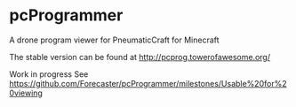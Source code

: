 # pcProgrammer
A drone program viewer for PneumaticCraft for Minecraft

The stable version can be found at http://pcprog.towerofawesome.org/

Work in progress
See https://github.com/Forecaster/pcProgrammer/milestones/Usable%20for%20viewing
